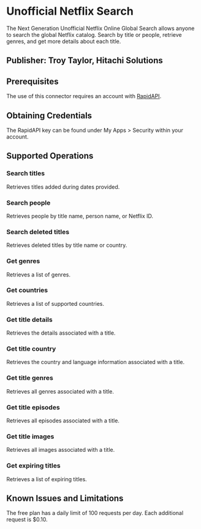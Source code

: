 # Unofficial Netflix Search
The Next Generation Unofficial Netflix Online Global Search allows anyone to search the global Netflix catalog. Search by title or people, retrieve genres, and get more details about each title.

## Publisher: Troy Taylor, Hitachi Solutions

## Prerequisites
The use of this connector requires an account with [RapidAPI](https://rapidapi.com/).

## Obtaining Credentials
The RapidAPI key can be found under My Apps > Security within your account.

## Supported Operations
### Search titles
Retrieves titles added during dates provided.
### Search people
Retrieves people by title name, person name, or Netflix ID.
### Search deleted titles
Retrieves deleted titles by title name or country.
### Get genres
Retrieves a list of genres.
### Get countries
Retrieves a list of supported countries.
### Get title details
Retrieves the details associated with a title.
### Get title country
Retrieves the country and language information associated with a title.
### Get title genres
Retrieves all genres associated with a title.
### Get title episodes
Retrieves all episodes associated with a title.
### Get title images
Retrieves all images associated with a title.
### Get expiring titles
Retrieves a list of expiring titles.

## Known Issues and Limitations
The free plan has a daily limit of 100 requests per day. Each additional request is $0.10.
